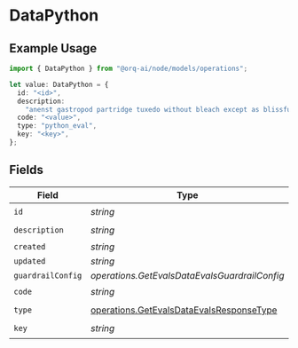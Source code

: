 # DataPython

## Example Usage

```typescript
import { DataPython } from "@orq-ai/node/models/operations";

let value: DataPython = {
  id: "<id>",
  description:
    "anenst gastropod partridge tuxedo without bleach except as blissfully",
  code: "<value>",
  type: "python_eval",
  key: "<key>",
};
```

## Fields

| Field                                                                                                | Type                                                                                                 | Required                                                                                             | Description                                                                                          |
| ---------------------------------------------------------------------------------------------------- | ---------------------------------------------------------------------------------------------------- | ---------------------------------------------------------------------------------------------------- | ---------------------------------------------------------------------------------------------------- |
| `id`                                                                                                 | *string*                                                                                             | :heavy_check_mark:                                                                                   | N/A                                                                                                  |
| `description`                                                                                        | *string*                                                                                             | :heavy_check_mark:                                                                                   | N/A                                                                                                  |
| `created`                                                                                            | *string*                                                                                             | :heavy_minus_sign:                                                                                   | N/A                                                                                                  |
| `updated`                                                                                            | *string*                                                                                             | :heavy_minus_sign:                                                                                   | N/A                                                                                                  |
| `guardrailConfig`                                                                                    | *operations.GetEvalsDataEvalsGuardrailConfig*                                                        | :heavy_minus_sign:                                                                                   | N/A                                                                                                  |
| `code`                                                                                               | *string*                                                                                             | :heavy_check_mark:                                                                                   | N/A                                                                                                  |
| `type`                                                                                               | [operations.GetEvalsDataEvalsResponseType](../../models/operations/getevalsdataevalsresponsetype.md) | :heavy_check_mark:                                                                                   | N/A                                                                                                  |
| `key`                                                                                                | *string*                                                                                             | :heavy_check_mark:                                                                                   | N/A                                                                                                  |